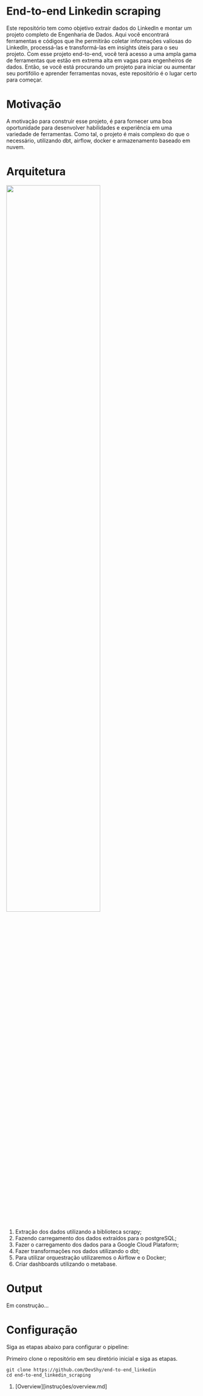 # End-to-end Linkedin scraping

Este repositório tem como objetivo extrair dados do LinkedIn e montar um projeto completo de Engenharia de Dados. Aqui você encontrará ferramentas e códigos que lhe permitirão coletar informações valiosas do LinkedIn, processá-las e transformá-las em insights úteis para o seu projeto. Com esse projeto end-to-end, você terá acesso a uma ampla gama de ferramentas que estão em extrema alta em vagas para engenheiros de dados. Então, se você está procurando um projeto para iniciar ou aumentar seu portifólio e aprender ferramentas novas, este repositório é o lugar certo para começar.

# Motivação

A motivação para construir esse projeto, é para fornecer uma boa oportunidade para desenvolver habilidades e experiência em uma variedade de ferramentas. Como tal, o projeto é mais complexo do que o necessário, utilizando dbt, airflow, docker e armazenamento baseado em nuvem.

# Arquitetura

<img src="https://github.com/DevShy/end-to-end_linkedin/blob/main/imagens/pipeline.png" width=70% height=70%>

1. Extração dos dados utilizando a biblioteca scrapy;
2. Fazendo carregamento dos dados extraídos para o postgreSQL;
3. Fazer o carregamento dos dados para a Google Cloud Plataform;
4. Fazer transformações nos dados utilizando o dbt;
5. Para utilizar orquestração utilizaremos o Airflow e o Docker;
6. Criar dashboards utilizando o metabase.

# Output

Em construção...

# Configuração

Siga as etapas abaixo para configurar o pipeline:

Primeiro clone o repositório em seu diretório inicial e siga as etapas.

```
git clone https://github.com/DevShy/end-to-end_linkedin
cd end-to-end_linkedin_scraping
```

1. [Overview][instruções/overview.md]
